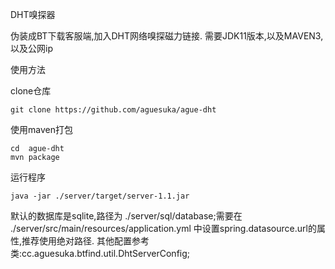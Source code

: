 DHT嗅探器  
  
伪装成BT下载客服端,加入DHT网络嗅探磁力链接.
需要JDK11版本,以及MAVEN3,以及公网ip

使用方法

clone仓库
```$xslt
git clone https://github.com/aguesuka/ague-dht
```
使用maven打包
```$xslt
cd  ague-dht
mvn package
```
运行程序
```$xslt
java -jar ./server/target/server-1.1.jar
```

默认的数据库是sqlite,路径为 ./server/sql/database;需要在 ./server/src/main/resources/application.yml 中设置spring.datasource.url的属性,推荐使用绝对路径.
其他配置参考类:cc.aguesuka.btfind.util.DhtServerConfig;
